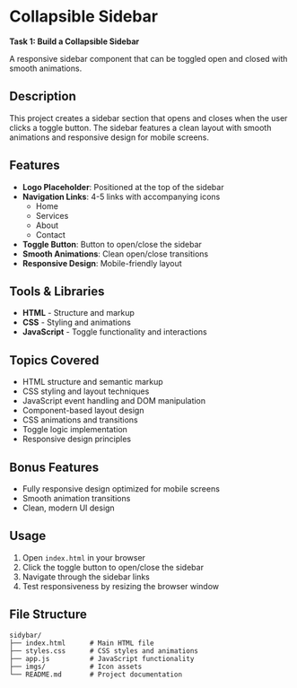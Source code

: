 # Collapsible Sidebar

**Task 1: Build a Collapsible Sidebar**

A responsive sidebar component that can be toggled open and closed with smooth animations.

## Description

This project creates a sidebar section that opens and closes when the user clicks a toggle button. The sidebar features a clean layout with smooth animations and responsive design for mobile screens.

## Features

- **Logo Placeholder**: Positioned at the top of the sidebar
- **Navigation Links**: 4-5 links with accompanying icons
  - Home
  - Services  
  - About
  - Contact
- **Toggle Button**: Button to open/close the sidebar
- **Smooth Animations**: Clean open/close transitions
- **Responsive Design**: Mobile-friendly layout

## Tools & Libraries

- **HTML** - Structure and markup
- **CSS** - Styling and animations
- **JavaScript** - Toggle functionality and interactions

## Topics Covered

- HTML structure and semantic markup
- CSS styling and layout techniques
- JavaScript event handling and DOM manipulation
- Component-based layout design
- CSS animations and transitions
- Toggle logic implementation
- Responsive design principles

## Bonus Features

- Fully responsive design optimized for mobile screens
- Smooth animation transitions
- Clean, modern UI design

## Usage

1. Open `index.html` in your browser
2. Click the toggle button to open/close the sidebar
3. Navigate through the sidebar links
4. Test responsiveness by resizing the browser window

## File Structure

```
sidybar/
├── index.html      # Main HTML file
├── styles.css      # CSS styles and animations
├── app.js          # JavaScript functionality
├── imgs/           # Icon assets
└── README.md       # Project documentation
```